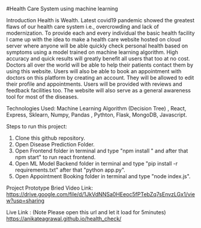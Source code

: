 #Health Care System using machine learning

Introduction
Health is Wealth. Latest covid19 pandemic showed the greatest flaws of our health care system i.e., overcrowding and lack of modernization.
To provide each and every individual the basic health facility I came up with the idea to make a health care website hosted on cloud server where anyone will be able quickly check personal health based on symptoms using a model trained on machine learning algorithm. High accuracy and quick results will greatly benefit all users that too at no cost.
Doctors all over the world will be able to help their patients contact them by using this website. Users will also be able to book an appointment with doctors on this platform by creating an account. They will be allowed to edit their profile and appointments. Users will be provided with reviews and feedback facilities too. The website will also serve as a general awareness tool for most of the diseases.


Technologies Used:
Machine Learning Algorithm (Decision Tree) , React, Express, Sklearn, Numpy, Pandas , Pythton, Flask, MongoDB, Javascript.

Steps to run this project:
1. Clone this github repository.
2. Open Disease Prediction Folder.
3. Open Frontend folder in terminal and type "npm install " and after that npm start" to run react frontend.
4. Open ML Model Backend folder in terminal and type "pip install -r requirements.txt" after that "python app.py".
5. Open Appointment Booking folder in terminal and type "node index.js".

Project Prototype Bried Video Link: https://drive.google.com/file/d/1JkVdNNSa0HEeoc5fPTebZq7sEnvzLGx1/view?usp=sharing

Live Link : (Note Please open this url and let it load for 5minutes)
https://anikateagrawal.github.io/health_check/
